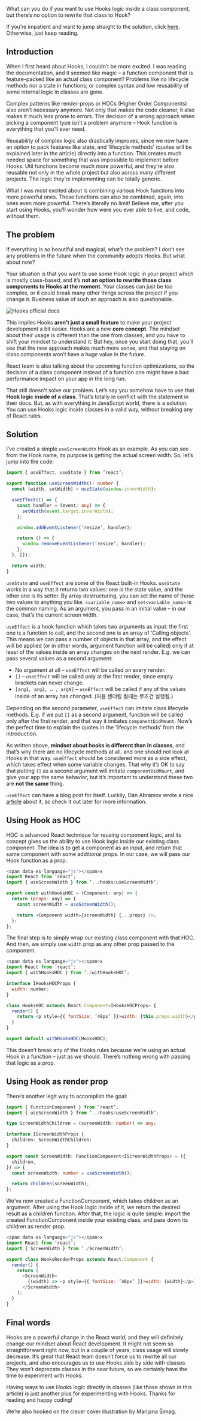 What can you do if you want to use Hooks logic inside a class component, but there’s no option to rewrite that class to Hook?

If you’re impatient and want to jump straight to the solution, click [here](https://infinum.com/blog/how-to-use-react-hooks-in-class-components/#solution). Otherwise, just keep reading.

## Introduction

When I first heard about Hooks, I couldn’t be more excited. I was reading the documentation, and it seemed like magic – a function component that is feature-packed like an actual class component? Problems like no lifecycle methods nor a state in functions; or complex syntax and low reusability of some internal logic in classes are gone.

Complex patterns like render-props or HOCs (Higher Order Components) also aren’t necessary anymore. Not only that makes the code cleaner, it also makes it much less prone to errors. The decision of a wrong approach when picking a component type isn’t a problem anymore – Hook function is everything that you’ll ever need.

Reusability of complex logic also drastically improves, since we now have an option to pack features like state, and ‘lifecycle methods’ (quotes will be explained later in the article) directly into a function. This creates much needed space for something that was impossible to implement before Hooks. Util functions become much more powerful, and they’re also reusable not only in the whole project but also across many different projects. The logic they’re implementing can be totally generic.

What I was most excited about is combining various Hook functions into more powerful ones. Those functions can also be combined, again, into ones even more powerful. There’s literally no limit! Believe me, after you start using Hooks, you’ll wonder how were you ever able to live, and code, without them.

## The problem

If everything is so beautiful and magical, what’s the problem? I don’t see any problems in the future when the community adopts Hooks. But what about now?

Your situation is that you want to use some Hook logic in your project which is mostly class-based, and it’s **not an option to rewrite those class components to Hooks at the moment**. Your classes can just be too complex, or it could break many other things across the project if you change it. Business value of such an approach is also questionable.

![Hooks official docs](https://wp-assets.infinum.com/uploads/2019/06/how-to-use-react-hooks-in-class-components-1.png)

This implies Hooks **aren’t just a small feature** to make your project development a bit easier. Hooks are a new **core concept**. The mindset about their usage is different than the one from classes, and you have to shift your mindset to understand it. But hey, once you start doing that, you’ll see that the new approach makes much more sense, and that staying on class components won’t have a huge value in the future.

React team is also talking about the upcoming function optimizations, so the decision of a class component instead of a function one might have a bad performance impact on your app in the long run.

That still doesn’t solve our problem. Let’s say you somehow have to use that **Hook logic inside of a class**. That’s totally in conflict with the statement in their docs. But, as with everything in JavaScript world, there is a solution. You can use Hooks logic inside classes in a valid way, without breaking any of React rules.

## Solution

I’ve created a simple `useScreenWidth` Hook as an example. As you can see from the Hook name, its purpose is getting the actual screen width. So, let’s jump into the code:

```typescript
import { useEffect, useState } from ’react’;

export function useScreenWidth(): number {
  const [width, setWidth] = useState(window.innerWidth);

  useEffect(() => {
    const handler = (event: any) => {
      setWidth(event.target.innerWidth);
    };

    window.addEventListener(’resize’, handler);

    return () => {
      window.removeEventListener(’resize’, handler);
    };
  }, []);

  return width;
}
```

`useState` and `useEffect` are some of the React built-in Hooks. `useState` works in a way that it returns two values: one is the state value, and the other one is its setter. By array destructuring, you can set the name of those two values to anything you like. `<variable_name>` and `set<variable_name>` is the common naming. As an argument, you pass in an initial value – in our case, that’s the current screen width.

`useEffect` is a hook function which takes two arguments as input: the first one is a function to call, and the second one is an array of ‘Calling objects’. This means we can pass a number of objects in that array, and the effect will be applied (or in other words, argument function will be called) only if at least of the values inside an array changes on the next render. E.g. we can pass several values as a second argument:

- No argument at all – `useEffect` will be called on every render.
- `[]` – `useEffect` will be called only at the first render, since empty brackets can never change.
- `[arg1, arg2, … , argN]` – `useEffect` will be called if any of the values inside of an array has changed. (처음 렌더링 될때는 무조건 실행됨.)

Depending on the second parameter, `useEffect` can imitate class lifecycle methods. E.g. if we put `[]` as a second argument, function will be called only after the first render, and that way it imitates `componentDidMount`. Now’s the perfect time to explain the quotes in the ‘lifecycle methods’ from the introduction.

As written above, **mindset about hooks is different than in classes**, and that’s why there are no lifecycle methods at all, and one should not look at Hooks in that way. `useEffect` should be considered more as a side effect, which takes effect when some variable changes. That why it’s OK to say that putting `[]` as a second argument will imitate `componentDidMount`, and give your app the same behavior, but it’s important to understand these two are **not the same** thing.

`useEffect` can have a blog post for itself. Luckily, Dan Abramov wrote a nice [article](https://overreacted.io/a-complete-guide-to-useeffect/) about it, so check it out later for more information.

## Using Hook as HOC

HOC is advanced React technique for reusing component logic, and its concept gives us the ability to use Hook logic inside our existing class component. The idea is to get a component as an input, and return that same component with some additional props. In our case, we will pass our Hook function as a prop.

```js
<span data-es-language="js"></span>x
import React from ’react’;
import { useScreenWidth } from ’../hooks/useScreenWidth’;

export const withHooksHOC = (Component: any) => {
  return (props: any) => {
    const screenWidth = useScreenWidth();

    return <Component width={screenWidth} {...props} />;
  };
};
```

The final step is to simply wrap our existing class component with that HOC. And then, we simply use `width` prop as any other prop passed to the component.

```js
<span data-es-language="js"></span>x
import React from ’react’;
import { withHooksHOC } from ’./withHooksHOC’;

interface IHooksHOCProps {
  width: number;
}

class HooksHOC extends React.Component<IHooksHOCProps> {
  render() {
    return <p style={{ fontSize: ’48px’ }}>width: {this.props.width}</p>;
  }
}

export default withHooksHOC(HooksHOC);
```

This doesn’t break any of the Hooks rules because we’re using an actual Hook in a function – just as we should. There’s nothing wrong with passing that logic as a prop.

## Using Hook as render prop

There’s another legit way to accomplish the goal:

```typescript
import { FunctionComponent } from ’react’;
import { useScreenWidth } from ’../hooks/useScreenWidth’;

type ScreenWidthChildren = (screenWidth: number) => any;

interface IScreenWidthProps {
  children: ScreenWidthChildren;
}

export const ScreenWidth: FunctionComponent<IScreenWidthProps> = ({
  children,
}) => {
  const screenWidth: number = useScreenWidth();

  return children(screenWidth);
};
```

We’ve now created a FunctionComponent, which takes children as an argument. After using the Hook logic inside of it, we return the desired result as a children function. After that, the logic is quite simple: import the created FunctionComponent inside your existing class, and pass down its children as render prop.

```js
<span data-es-language="js"></span>x
import React from ’react’;
import { ScreenWidth } from ’./ScreenWidth’;

export class HooksRenderProps extends React.Component {
  render() {
    return (
      <ScreenWidth>
        {(width) => <p style={{ fontSize: ’48px’ }}>width: {width}</p>}
      </ScreenWidth>
    );
  }
}
```

## Final words

Hooks are a powerful change in the React world, and they will definitely change our mindset about React development. It might not seem so straightforward right now, but in a couple of years, class usage will slowly decrease. It’s great that React team doesn’t force us to rewrite all our projects, and also encourages us to use Hooks side by side with classes. They won’t deprecate classes in the near future, so we certainly have the time to experiment with Hooks.

Having ways to use Hooks logic directly in classes (like those shown in this article) is just another plus for experimenting with Hooks. Thanks for reading and happy coding!

We’re also hooked on the clever cover illustration by Marijana Šimag.